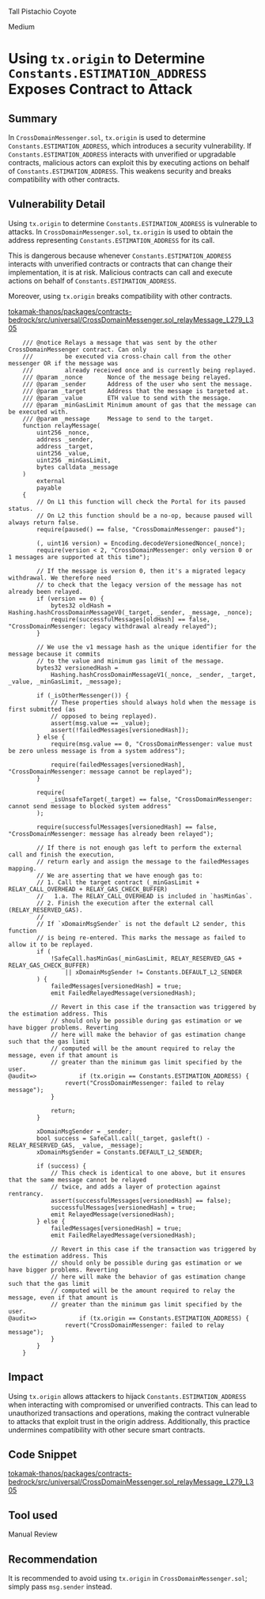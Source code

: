 Tall Pistachio Coyote

Medium

# Using `tx.origin` to Determine `Constants.ESTIMATION_ADDRESS` Exposes Contract to Attack

## Summary
In `CrossDomainMessenger.sol`, `tx.origin` is used to determine `Constants.ESTIMATION_ADDRESS`, which introduces a security vulnerability. If `Constants.ESTIMATION_ADDRESS` interacts with unverified or upgradable contracts, malicious actors can exploit this by executing actions on behalf of `Constants.ESTIMATION_ADDRESS`. This weakens security and breaks compatibility with other contracts.

## Vulnerability Detail
Using `tx.origin` to determine `Constants.ESTIMATION_ADDRESS` is vulnerable to attacks. In `CrossDomainMessenger.sol`, `tx.origin` is used to obtain the address representing `Constants.ESTIMATION_ADDRESS` for its call.

This is dangerous because whenever `Constants.ESTIMATION_ADDRESS` interacts with unverified contracts or contracts that can change their implementation, it is at risk. Malicious contracts can call and execute actions on behalf of `Constants.ESTIMATION_ADDRESS`.

Moreover, using `tx.origin` breaks compatibility with other contracts.

[tokamak-thanos/packages/contracts-bedrock/src/universal/CrossDomainMessenger.sol_relayMessage_L279_L305](https://github.com/sherlock-audit/2024-08-tokamak-network/blob/6d4cf9ea730d5b52b622f0b3afd41a35d3eba8a2/tokamak-thanos/packages/contracts-bedrock/src/universal/CrossDomainMessenger.sol#L279C1-L305C61)
```soldiity
    /// @notice Relays a message that was sent by the other CrossDomainMessenger contract. Can only
    ///         be executed via cross-chain call from the other messenger OR if the message was
    ///         already received once and is currently being replayed.
    /// @param _nonce       Nonce of the message being relayed.
    /// @param _sender      Address of the user who sent the message.
    /// @param _target      Address that the message is targeted at.
    /// @param _value       ETH value to send with the message.
    /// @param _minGasLimit Minimum amount of gas that the message can be executed with.
    /// @param _message     Message to send to the target.
    function relayMessage(
        uint256 _nonce,
        address _sender,
        address _target,
        uint256 _value,
        uint256 _minGasLimit,
        bytes calldata _message
    )
        external
        payable
    {
        // On L1 this function will check the Portal for its paused status.
        // On L2 this function should be a no-op, because paused will always return false.
        require(paused() == false, "CrossDomainMessenger: paused");

        (, uint16 version) = Encoding.decodeVersionedNonce(_nonce);
        require(version < 2, "CrossDomainMessenger: only version 0 or 1 messages are supported at this time");

        // If the message is version 0, then it's a migrated legacy withdrawal. We therefore need
        // to check that the legacy version of the message has not already been relayed.
        if (version == 0) {
            bytes32 oldHash = Hashing.hashCrossDomainMessageV0(_target, _sender, _message, _nonce);
            require(successfulMessages[oldHash] == false, "CrossDomainMessenger: legacy withdrawal already relayed");
        }

        // We use the v1 message hash as the unique identifier for the message because it commits
        // to the value and minimum gas limit of the message.
        bytes32 versionedHash =
            Hashing.hashCrossDomainMessageV1(_nonce, _sender, _target, _value, _minGasLimit, _message);

        if (_isOtherMessenger()) {
            // These properties should always hold when the message is first submitted (as
            // opposed to being replayed).
            assert(msg.value == _value);
            assert(!failedMessages[versionedHash]);
        } else {
            require(msg.value == 0, "CrossDomainMessenger: value must be zero unless message is from a system address");

            require(failedMessages[versionedHash], "CrossDomainMessenger: message cannot be replayed");
        }

        require(
            _isUnsafeTarget(_target) == false, "CrossDomainMessenger: cannot send message to blocked system address"
        );

        require(successfulMessages[versionedHash] == false, "CrossDomainMessenger: message has already been relayed");

        // If there is not enough gas left to perform the external call and finish the execution,
        // return early and assign the message to the failedMessages mapping.
        // We are asserting that we have enough gas to:
        // 1. Call the target contract (_minGasLimit + RELAY_CALL_OVERHEAD + RELAY_GAS_CHECK_BUFFER)
        //   1.a. The RELAY_CALL_OVERHEAD is included in `hasMinGas`.
        // 2. Finish the execution after the external call (RELAY_RESERVED_GAS).
        //
        // If `xDomainMsgSender` is not the default L2 sender, this function
        // is being re-entered. This marks the message as failed to allow it to be replayed.
        if (
            !SafeCall.hasMinGas(_minGasLimit, RELAY_RESERVED_GAS + RELAY_GAS_CHECK_BUFFER)
                || xDomainMsgSender != Constants.DEFAULT_L2_SENDER
        ) {
            failedMessages[versionedHash] = true;
            emit FailedRelayedMessage(versionedHash);

            // Revert in this case if the transaction was triggered by the estimation address. This
            // should only be possible during gas estimation or we have bigger problems. Reverting
            // here will make the behavior of gas estimation change such that the gas limit
            // computed will be the amount required to relay the message, even if that amount is
            // greater than the minimum gas limit specified by the user.
@audit=>            if (tx.origin == Constants.ESTIMATION_ADDRESS) {
                revert("CrossDomainMessenger: failed to relay message");
            }

            return;
        }

        xDomainMsgSender = _sender;
        bool success = SafeCall.call(_target, gasleft() - RELAY_RESERVED_GAS, _value, _message);
        xDomainMsgSender = Constants.DEFAULT_L2_SENDER;

        if (success) {
            // This check is identical to one above, but it ensures that the same message cannot be relayed
            // twice, and adds a layer of protection against rentrancy.
            assert(successfulMessages[versionedHash] == false);
            successfulMessages[versionedHash] = true;
            emit RelayedMessage(versionedHash);
        } else {
            failedMessages[versionedHash] = true;
            emit FailedRelayedMessage(versionedHash);

            // Revert in this case if the transaction was triggered by the estimation address. This
            // should only be possible during gas estimation or we have bigger problems. Reverting
            // here will make the behavior of gas estimation change such that the gas limit
            // computed will be the amount required to relay the message, even if that amount is
            // greater than the minimum gas limit specified by the user.
@audit=>            if (tx.origin == Constants.ESTIMATION_ADDRESS) {
                revert("CrossDomainMessenger: failed to relay message");
            }
        }
    }

```

## Impact
Using `tx.origin` allows attackers to hijack `Constants.ESTIMATION_ADDRESS` when interacting with compromised or unverified contracts. This can lead to unauthorized transactions and operations, making the contract vulnerable to attacks that exploit trust in the origin address. Additionally, this practice undermines compatibility with other secure smart contracts.


## Code Snippet

[tokamak-thanos/packages/contracts-bedrock/src/universal/CrossDomainMessenger.sol_relayMessage_L279_L305](https://github.com/sherlock-audit/2024-08-tokamak-network/blob/6d4cf9ea730d5b52b622f0b3afd41a35d3eba8a2/tokamak-thanos/packages/contracts-bedrock/src/universal/CrossDomainMessenger.sol#L279C1-L305C61)


## Tool used

Manual Review

## Recommendation
It is recommended to avoid using `tx.origin` in `CrossDomainMessenger.sol`; simply pass `msg.sender` instead.

